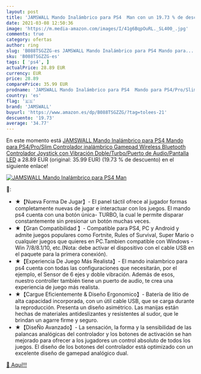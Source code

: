 ```yaml
---
layout: post
title: 'JAMSWALL Mando Inalámbrico para PS4  Man con un 19.73 % de descuento'
date: 2021-03-08 12:50:36
image: 'https://m.media-amazon.com/images/I/41g6BqpOuRL._SL400_.jpg'
comments: true
category: ofertas
author: ring
slug: 'B088TSGZZG-es JAMSWALL Mando Inalámbrico para PS4 Mando para...'
sku: 'B088TSGZZG-es'
tags: [ 'ps4', ]
actualPrice: 28.89 EUR
currency: EUR
price: 28.89
comparePrice: 35.99 EUR
prodname: 'JAMSWALL Mando Inalámbrico para PS4  Mando para PS4/Pro/Slim  Controlador inalámbrico  Gamepad Wireless Bluetooth Controlador Joystick con Vibración Doble/Turbo/Puerto de Audio/Pantalla LED'
country: 'es'
flag: '🇪🇸'
brand: 'JAMSWALL'
buyurl: 'https://www.amazon.es/dp/B088TSGZZG/?tag=tolees-21'
descuento: '19.73'
average: '34.77'
---
```


En este momento está [JAMSWALL Mando Inalámbrico para PS4  Mando para PS4/Pro/Slim  Controlador inalámbrico  Gamepad Wireless Bluetooth Controlador Joystick con Vibración Doble/Turbo/Puerto de Audio/Pantalla LED](https://www.amazon.es/dp/B088TSGZZG/?tag=tolees-21) a 28.89 EUR (original: 35.99 EUR) (19.73 %  de descuento) en el siguiente enlace!

[![JAMSWALL Mando Inalámbrico para PS4  Man](https://m.media-amazon.com/images/I/41g6BqpOuRL._SL400_.jpg)](https://www.amazon.es/dp/B088TSGZZG/?tag=tolees-21)

🔎:

- ★【Nueva Forma De Jugar】- El panel táctil ofrece al jugador formas completamente nuevas de jugar e interactuar con los juegos. El mando ps4 cuenta con una botón única- TURBO, la cual le permite disparar constantemente sin presionar un botón muchas veces.
- ★【Gran Compatibilidad 】- Compatible para PS4, PC y Android y admite juegos populares como Fortnite, Rules of Survival, Super Mario o cualquier juegos que quieres en PC.Tambien compatible con Windows - Win 7/8/8.1/10, etc.(Nota: debe activar el dispositivo con el cable USB en el paquete para la primera conexión).
- ★【Experiencia De Juego Más Realista】- El mando inalambrico para ps4 cuenta con todas las configuraciones que necesitarán, por el ejemplo, el Sensor de 6 ejes y doble vibración. Además de esos, nuestro controller también tiene un puerto de audio, te crea una experiencia de juego más realista.
- ★【Cargue Eficientemente & Diseño Ergonomico】- Batería de litio de alta capacidad incorporada, con un útil cable USB, que se carga durante la reproducción. Presenta un diseño asimétrico. Las manijas están hechas de materiales antideslizantes y resistentes al sudor, que le brindan un agarre firme y seguro.
- ★【DiseÑo Avanzado】- La sensación, la forma y la sensibilidad de las palancas analógicas del controlador y los botones de activación se han mejorado para ofrecer a los jugadores un control absoluto de todos los juegos. El diseño de los botones del controlador está optimizado con un excelente diseño de gamepad analógico dual.

[🛒 Aquí!!!](https://www.amazon.es/dp/B088TSGZZG/?tag=tolees-21)
